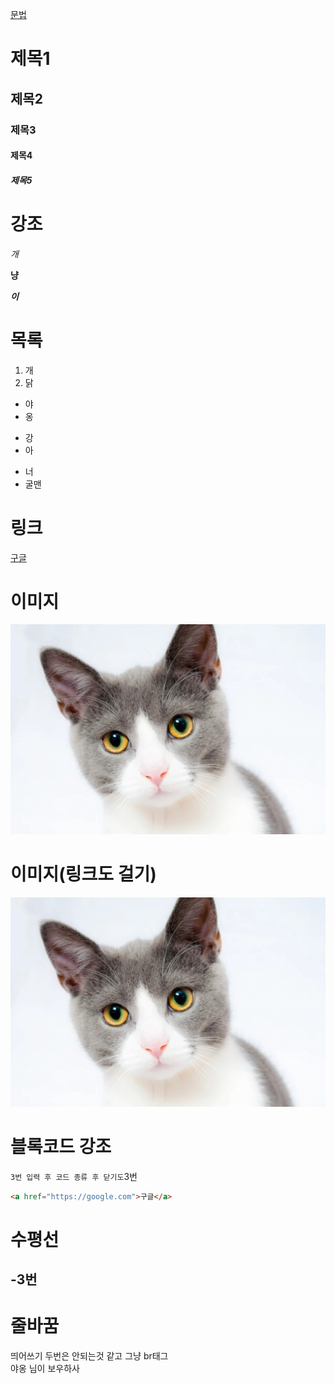 [문법](https://alex-blog.tistory.com/entry/Markdown-%EB%A7%88%ED%81%AC%EB%8B%A4%EC%9A%B4-%EB%AC%B8%EB%B2%95-%EC%A0%95%EB%A6%AC)

# 제목1
## 제목2
### 제목3
#### 제목4
##### 제목5


# 강조

*개*

**냥**

***이***


# 목록

1. 개
2. 닭

- 야
- 옹

* 강
* 아

+ 너
+ 굴맨

# 링크
[구글](https://google.com)

# 이미지
![alt텍스트](cat.jpg)

# 이미지(링크도 걸기)
[![alt텍스트](cat.jpg)](https://google.com)

# 블록코드 강조
` 3번 입력 후 코드 종류 후 닫기도 `3번

```html
<a href="https://google.com">구글</a>
```

# 수평선
-3번
---

# 줄바꿈
띄어쓰기 두번은 안되는것 같고 그냥 br태그<br>
야옹  님이  보우하사


